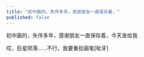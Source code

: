 ```yaml
---
title: "初中画的，失传多年，感谢朋友一直保存着，"
published: false
---
```

初中画的，失传多年，感谢朋友一直保存着，今天发给我

哎，巨星陨落……不行，我要重拾画笔[呲牙]

